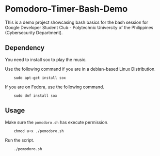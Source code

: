 # Pomodoro-Timer-Bash-Demo

This is a demo project showcasing bash basics for the bash session for Google Developer Student Club - Polytechnic University of the Philippines (Cybersecurity Department). 

## Dependency

You need to install sox to play the music.

Use the following command if you are in a debian-based Linux Distribution.

```
    sudo apt-get install sox
```

If you are on Fedora, use the following command.

```
    sudo dnf install sox
```

## Usage

Make sure the `pomodoro.sh` has execute permission.

```
    chmod u+x ./pomodoro.sh
```

Run the script.

```
    ./pomodoro.sh
```
